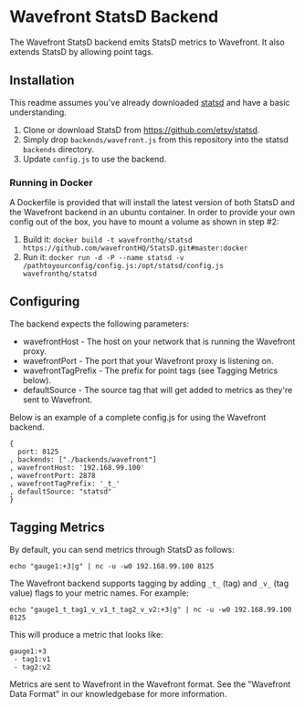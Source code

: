 

# Wavefront StatsD Backend

The Wavefront StatsD backend emits StatsD metrics to Wavefront. It also extends StatsD by allowing point tags.

## Installation
This readme assumes you've already downloaded [statsd](https://github.com/etsy/statsd) and have a basic understanding. 

1. Clone or download StatsD from https://github.com/etsy/statsd.
2. Simply drop `backends/wavefront.js` from this repository into the statsd `backends` directory.
3. Update `config.js` to use the backend.

### Running in Docker
A Dockerfile is provided that will install the latest version of both StatsD and the Wavefront backend in an ubuntu container. In order to provide your own config out of the box, you have to mount a volume as shown in step #2:

1. Build it: `docker build -t wavefronthq/statsd https://github.com/wavefrontHQ/StatsD.git#master:docker`
2. Run it: `docker run -d -P --name statsd -v /pathtoyourconfig/config.js:/opt/statsd/config.js wavefronthq/statsd`

## Configuring

The backend expects the following parameters:
- wavefrontHost - The host on your network that is running the Wavefront proxy.
- wavefrontPort - The port that your Wavefront proxy is listening on.
- wavefrontTagPrefix - The prefix for point tags (see Tagging Metrics below).
- defaultSource - The source tag that will get added to metrics as they're sent to Wavefront.


Below is an example of a complete config.js for using the Wavefront backend.
```
{ 
  port: 8125
, backends: ["./backends/wavefront"]
, wavefrontHost: '192.168.99.100'
, wavefrontPort: 2878
, wavefrontTagPrefix: '_t_'
, defaultSource: "statsd"
}
```


## Tagging Metrics

By default, you can send metrics through StatsD as follows:

```
echo "gauge1:+3|g" | nc -u -w0 192.168.99.100 8125
```

The Wavefront backend supports tagging by adding `_t_` (tag) and `_v_` (tag value) flags to your metric names. For example:

```
echo "gauge1_t_tag1_v_v1_t_tag2_v_v2:+3|g" | nc -u -w0 192.168.99.100 8125
```
This will produce a metric that looks like:
```
gauge1:+3
 - tag1:v1
 - tag2:v2
```

Metrics are sent to Wavefront in the Wavefront format. See the "Wavefront Data Format" in our knowledgebase for more information.




